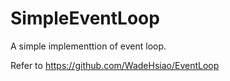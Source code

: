 # SimpleEventLoop
A simple implementtion of event loop.

Refer to https://github.com/WadeHsiao/EventLoop